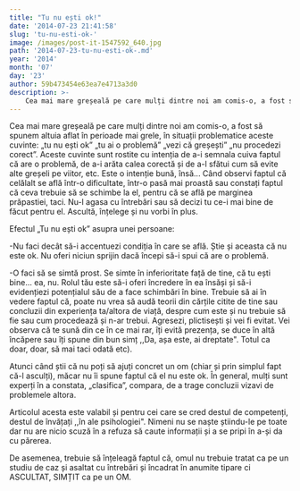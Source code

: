 ```yaml
---
title: "Tu nu ești ok!"
date: '2014-07-23 21:41:58'
slug: 'tu-nu-esti-ok-'
image: /images/post-it-1547592_640.jpg
path: '2014-07-23-tu-nu-esti-ok-.md'
year: '2014'
month: '07'
day: '23'
author: 59b473454e63ea7e4713a3d0
description: >-
    Cea mai mare greșeală pe care mulți dintre noi am comis-o, a fost să spunem altuia aflat în perioade mai grele, în situații problematice aceste cuvinte  „tu nu ești ok” „tu ai o problemă” „vezi că gre
---
```

<div class="kg-card-markdown"><p>Cea mai mare greșeală pe care mulți dintre noi am comis-o, a fost să spunem altuia aflat în perioade mai grele, în situații problematice aceste cuvinte: „tu nu ești ok” „tu ai o problemă” „vezi că greșești” „nu procedezi corect”. Aceste cuvinte sunt rostite cu intenția de a-i semnala cuiva faptul că are o problemă, de a-i arăta calea corectă și de a-l sfătui cum să evite alte greșeli pe viitor, etc. Este o intenție bună, însă... Când observi faptul că celălalt se află într-o dificultate, într-o pasă mai proastă sau constați faptul că ceva trebuie să se schimbe la el, pentru că se află pe marginea prăpastiei, taci. Nu-l agasa cu întrebări sau să decizi tu ce-i mai bine de făcut pentru el. Ascultă, înțelege și nu vorbi în plus. </p>
<p>Efectul „Tu nu ești ok” asupra unei persoane:</p>
<p>-Nu faci decât să-i accentuezi condiția în care se află. Știe și aceasta că nu este ok. Nu oferi niciun sprijin dacă începi să-i spui că are o problemă.</p>
<p>-O faci să se simtă prost. Se simte în inferioritate față de tine, că tu ești bine... ea, nu. Rolul tău este să-i oferi încredere în ea însăși și să-i evidențiezi potențialul său de a face schimbări în bine. Trebuie să ai în vedere faptul că, poate nu vrea să audă teorii din cărțile citite de tine sau concluzii din experiența ta/altora de viață, despre cum este și nu trebuie să fie sau cum procedează și n-ar trebui. Agresezi, plictisești și vei fi evitat. Vei observa că te sună din ce în ce mai rar, îți evită prezența, se duce în altă încăpere sau îți spune din bun simț ,,Da, așa este, ai dreptate". Totul ca doar, doar, să mai taci odată etc).</p>
<p>Atunci când știi că nu poți să ajuți concret un om (chiar și prin simplul fapt că-l asculți), măcar nu îi spune faptul că el nu este ok. În general, mulți sunt experți în a constata, „clasifica”, compara, de a trage concluzii vizavi de problemele altora.</p>
<p>Articolul acesta este valabil și pentru cei care se cred destul de competenți, destul de învățați ,,în ale psihologiei". Nimeni nu se naște știindu-le pe toate dar nu are nicio scuză în a refuza să caute informații și a se pripi în a-și da cu părerea.</p>
<p>De asemenea, trebuie să înțeleagă faptul că, omul nu trebuie tratat ca pe un studiu de caz și asaltat cu întrebări și încadrat în anumite tipare ci ASCULTAT, SIMȚIT ca pe un OM.</p>
</div>
    